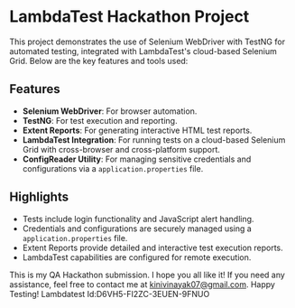 # LambdaTest Hackathon Project

This project demonstrates the use of Selenium WebDriver with TestNG for automated testing, integrated with LambdaTest's cloud-based Selenium Grid. Below are the key features and tools used:

## Features
- **Selenium WebDriver**: For browser automation.
- **TestNG**: For test execution and reporting.
- **Extent Reports**: For generating interactive HTML test reports.
- **LambdaTest Integration**: For running tests on a cloud-based Selenium Grid with cross-browser and cross-platform support.
- **ConfigReader Utility**: For managing sensitive credentials and configurations via a `application.properties` file.

## Highlights
- Tests include login functionality and JavaScript alert handling.
- Credentials and configurations are securely managed using a `application.properties` file.
- Extent Reports provide detailed and interactive test execution reports.
- LambdaTest capabilities are configured for remote execution.

This is my QA Hackathon submission. I hope you all like it! If you need any assistance, feel free to contact me at kinivinayak07@gmail.com.
Happy Testing!
Lambdatest Id:D6VH5-FI2ZC-3EUEN-9FNUO
